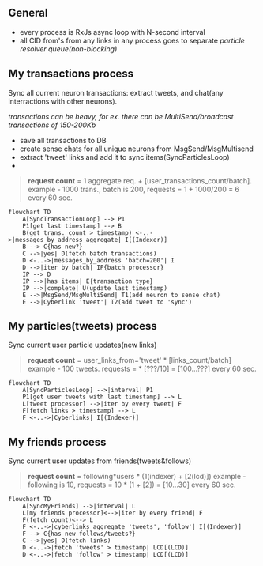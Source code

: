 ## General

- every process is RxJs async loop with N-second interval
- all CID from's from any links in any process goes to separate _particle resolver queue(non-blocking)_

## My transactions process

Sync all current neuron transactions: extract tweets, and chat(any interractions with other neurons).

_transactions can be heavy, for ex. there can be MultiSend/broadcast transactions of 150-200Kb_

- save all transactions to DB
- create sense chats for all unique neurons from MsgSend/MsgMultisend
- extract 'tweet' links and add it to sync items(SyncParticlesLoop)
- 
> **request count** = 1 aggregate req. + [user_transactions_count/batch].
> example - 1000 trans., batch is 200, requests = 1 + 1000/200 = 6
> every 60 sec.



```mermaid
flowchart TD
    A[SyncTransactionLoop] --> P1
    P1[get last timestamp] --> B
    B(get trans. count > timestamp) <-..->|messages_by_address_aggregate| I[(Indexer)]
    B --> C{has new?}
    C -->|yes| D(fetch batch transactions)
    D <-..->|messages_by_address 'batch=200'| I
    D -->|iter by batch| IP{batch processor}
    IP --> D
    IP -->|has items| E{transaction type}
    IP -->|complete| U(update last timestamp)
    E -->|MsgSend/MsgMultiSend| T1(add neuron to sense chat)
    E -->|Cyberlink 'tweet'| T2(add tweet to 'sync')
```

## My particles(tweets) process
Sync current user particle updates(new links)

> **request count** = user_links_from='tweet' \* [links_count/batch]
> example - 100 tweets. requests = \* [???/10] = [100...???]
> every 60 sec.

```mermaid
flowchart TD
    A[SyncParticlesLoop] -->|interval| P1
    P1[get user tweets with last timestamp] --> L
    L[tweet processor] -->|iter by every tweet| F
    F[fetch links > timestamp] --> L
    F <-..->|Cyberlinks| I[(Indexer)]
```

## My friends process
Sync current user updates from friends(tweets&follows)

> **request count** = following*users * (1(indexer) + [2(lcd)])
> example - following is 10, requests = 10 \* (1 + [2]) = [10...30]
> every 60 sec.

```mermaid
flowchart TD
    A[SyncMyFriends] -->|interval| L
    L[my friends processor]<-->|iter by every friend| F
    F(fetch count)<--> L
    F <-..->|cyberlinks_aggregate 'tweets', 'follow'| I[(Indexer)]
    F --> C{has new follows/tweets?}
    C -->|yes| D(fetch links)
    D <-..->|fetch 'tweets' > timestamp| LCD[(LCD)]
    D <-..->|fetch 'follow' > timestamp| LCD[(LCD)]
```
